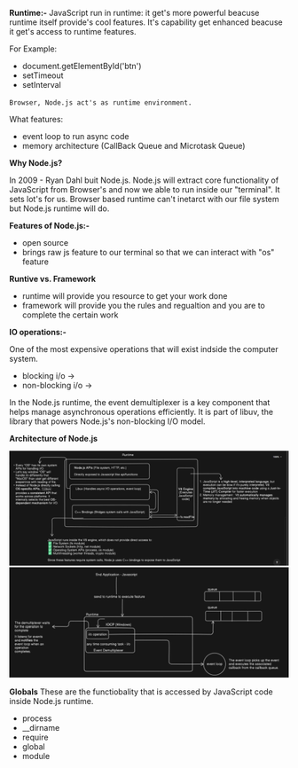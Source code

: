 **Runtime:-** JavaScript run in runtime: it get's more powerful beacuse runtime itself provide's cool features. It's capability get enhanced beacuse it get's access to runtime features.

For Example:

- document.getElementById('btn')
- setTimeout
- setInterval

`Browser, Node.js act's as runtime environment.`

What features:

- event loop to run async code
- memory architecture (CallBack Queue and Microtask Queue)

**Why Node.js?**

In 2009 - Ryan Dahl buit Node.js. Node.js will extract core functionality of JavaScript from Browser's and now we able to run inside our "terminal". It sets lot's for us. Browser based runtime can't inetarct with our file system but Node.js runtime will do.

**Features of Node.js:-**

- open source
- brings raw js feature to our terminal so that we can interact with "os" feature

**Runtive vs. Framework**

- runtime will provide you resource to get your work done
- framework will provide you the rules and regualtion and you are to complete the certain work

**IO operations:-**

One of the most expensive operations that will exist indside the computer system.

- blocking i/o ->
- non-blocking i/o ->

In the Node.js runtime, the event demultiplexer is a key component that helps manage asynchronous operations efficiently. It is part of libuv, the library that powers Node.js's non-blocking I/O model.

**Architecture of Node.js**

![Runtime](/images/1.png)
![RUntime_With_JavaScript](/images/2.png)

**Globals**
These are the functiobality that is accessed by JavaScript code inside Node.js runtime.

- process
- \_\_dirname
- require
- global
- module
